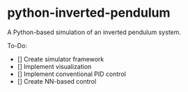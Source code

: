 # python-inverted-pendulum

A Python-based simulation of an inverted pendulum system.

To-Do:
- [] Create simulator framework
- [] Implement visualization
- [] Implement conventional PID control
- [] Create NN-based control
